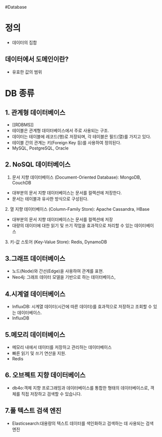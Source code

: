#Database

# 정의
- 데이터의 집합

## 데이터에서 도메인이란?
- 유효한 값의 범위

# DB 종류

## 1. 관계형 데이터베이스
- [[RDBMS]]
- 테이블은 관계형 데이터베이스에서 주로 사용되는 구조. 
- 데이터는 테이블에 레코드(행)로 저장되며, 각 테이블은 필드(열)를 가지고 있다. 
- 테이블 간의 관계는 키(Foreign Key 등)를 사용하여 정의된다. 
- MySQL, PostgreSQL, Oracle

## 2. NoSQL 데이터베이스
1. 문서 지향 데이터베이스 (Document-Oriented Database): MongoDB, CouchDB 
<ul>
<li>대부분의 문서 지향 데이터베이스는 문서를 컬렉션에 저장한다. 
<li>문서는 테이블과 유사한 방식으로 구성된다.
</ul>
2. 열 지향 데이터베이스 (Column-Family Store): Apache Cassandra, HBase
<ul>
<li>대부분의 문서 지향 데이터베이스는 문서를 컬렉션에 저장
<li>대량의 데이터에 대한 읽기 및 쓰기 작업을 효과적으로 처리할 수 있는 데이터베이스
</ul>
3. 키-값 스토어 (Key-Value Store): Redis, DynamoDB

## 3.그래프 데이터베이스
- 노드(Node)와 간선(Edge)을 사용하여 관계를 표현.
- Neo4j: 그래프 데이터 모델을 기반으로 하는 데이터베이스, 

## 4.시계열 데이터베이스
- InfluxDB: 시계열 데이터(시간에 따른 데이터)를 효과적으로 저장하고 조회할 수 있는 데이터베이스.
- InfluxDB

## 5.메모리 데이터베이스 
- 메모리 내에서 데이터를 저장하고 관리하는 데이터베이스
- 빠른 읽기 및 쓰기 연산을 지원.
- Redis

## 6. 오브젝트 지향 데이터베이스
- db4o:객체 지향 프로그래밍과 데이터베이스를 통합한 형태의 데이터베이스로, 객체를 직접 저장하고 검색할 수 있습니다.

## 7.풀 텍스트 검색 엔진
- Elasticsearch:대용량의 텍스트 데이터를 색인화하고 검색하는 데 사용되는 검색 엔진
